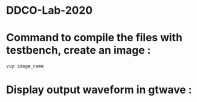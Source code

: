 # DDCO-Lab-2020
# Command to compile the files with testbench, create an image :

```iverilog -o image_name filename.v testbench.v
vvp image_name
```
# Display output waveform in gtwave : 
```gtkwave image_name.vcd
```
